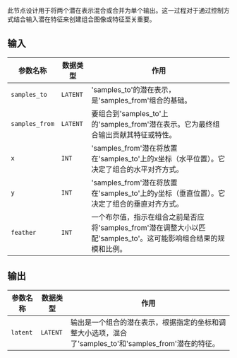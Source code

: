 
此节点设计用于将两个潜在表示混合或合并为单个输出。这一过程对于通过控制方式结合输入潜在特征来创建组合图像或特征至关重要。

## 输入

| 参数名称 | 数据类型 | 作用 |
| --- | --- | --- |
| `samples_to` | `LATENT` | 'samples_to'的潜在表示，是'samples_from'组合的基础。 |
| `samples_from` | `LATENT` | 要组合到'samples_to'上的'samples_from'潜在表示。它为最终组合输出贡献其特征或特性。 |
| `x` | `INT` | 'samples_from'潜在将放置在'samples_to'上的x坐标（水平位置）。它决定了组合的水平对齐方式。 |
| `y` | `INT` | 'samples_from'潜在将放置在'samples_to'上的y坐标（垂直位置）。它决定了组合的垂直对齐方式。 |
| `feather` | `INT` | 一个布尔值，指示在组合之前是否应将'samples_from'潜在调整大小以匹配'samples_to'。这可能影响组合结果的规模和比例。 |

## 输出

| 参数名称 | 数据类型 | 作用 |
| --- | --- | --- |
| `latent` | `LATENT` | 输出是一个组合的潜在表示，根据指定的坐标和调整大小选项，混合了'samples_to'和'samples_from'潜在的特征。 |
